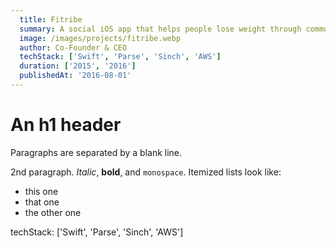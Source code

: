 ```yaml
---
  title: Fitribe
  summary: A social iOS app that helps people lose weight through community support. Reached 1,500 daily active users and was featured as a “Creative App” on the iOS App Store.
  image: /images/projects/fitribe.webp
  author: Co-Founder & CEO
  techStack: ['Swift', 'Parse', 'Sinch', 'AWS']
  duration: ['2015', '2016']
  publishedAt: '2016-08-01'
---
```


An h1 header
============

Paragraphs are separated by a blank line.

2nd paragraph. *Italic*, **bold**, and `monospace`. Itemized lists
look like:

  * this one
  * that one
  * the other one

  techStack: ['Swift', 'Parse', 'Sinch', 'AWS']